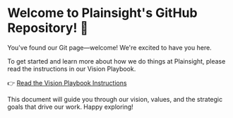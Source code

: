 # Welcome to Plainsight's GitHub Repository! 🎉

You've found our Git page—welcome! We're excited to have you here.

To get started and learn more about how we do things at Plainsight, please read the instructions in our Vision Playbook.

👉 [Read the Vision Playbook Instructions](🙋️%20START%20HERE.md)

This document will guide you through our vision, values, and the strategic goals that drive our work. Happy exploring!
